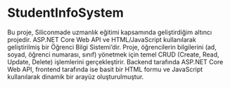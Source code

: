 # StudentInfoSystem
 Bu proje, Siliconmade uzmanlık eğitimi kapsamında geliştirdiğim altıncı projedir. ASP.NET Core Web API ve HTML/JavaScript kullanılarak geliştirilmiş bir Öğrenci Bilgi Sistemi’dir. Proje, öğrencilerin bilgilerini (ad, soyad, öğrenci numarası, sınıf) yönetmek için temel CRUD (Create, Read, Update, Delete) işlemlerini gerçekleştirir. Backend tarafında ASP.NET Core Web API, frontend tarafında ise basit bir HTML formu ve JavaScript kullanılarak dinamik bir arayüz oluşturulmuştur.
